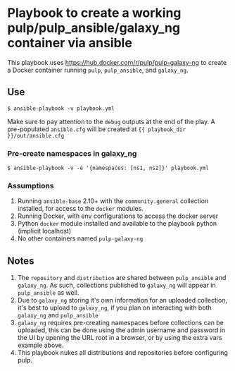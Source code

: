 # Playbook to create a working pulp/pulp_ansible/galaxy_ng container via ansible

This playbook uses https://hub.docker.com/r/pulp/pulp-galaxy-ng to create a Docker container
running `pulp`, `pulp_ansible`, and `galaxy_ng`.

## Use

```
$ ansible-playbook -v playbook.yml
```

Make sure to pay attention to the `debug` outputs at the end of the play. A pre-populated `ansible.cfg` will be created at `{{ playbook_dir }}/out/ansible.cfg`

### Pre-create namespaces in galaxy_ng

```
$ ansible-playbook -v -e '{namespaces: [ns1, ns2]}' playbook.yml
```

### Assumptions

1. Running `ansible-base` 2.10+ with the `community.general` collection installed, for access to the `docker` modules.
1. Running Docker, with env configurations to access the docker server
1. Python `docker` module installed and available to the playbook python (implicit localhost)
1. No other containers named `pulp-galaxy-ng`

## Notes

1. The `repository` and `distribution` are shared between `pulp_ansible` and `galaxy_ng`. As such, collections published to `galaxy_ng` will appear in `pulp_ansible` as well.
1. Due to `galaxy_ng` storing it's own information for an uploaded collection, it's best to upload to `galaxy_ng`, if you plan on interacting with both `galaxy_ng` and `pulp_ansible`
1. `galaxy_ng` requires pre-creating namespaces before collections can be uploaded, this can be done using the admin username and password in the UI by opening the URL root in a browser, or by using the extra vars example above.
1. This playbook nukes all distributions and repositories before configuring pulp.
